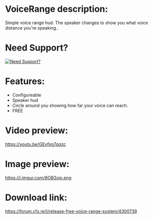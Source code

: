 # VoiceRange description:
Simple voice range hud. The speaker changes to show you what voice distance you're speaking..

# Need Support?

[![Need Support?](https://i.imgur.com/fqKYWeV.png)](https://discord.gg/Z9Mxu72zZ6)

# Features:
* Configureable
* Speaker hud
* Circle around you showing how far your voice can reach.
* FREE

# Video preview:
https://youtu.be/GEvfsg7oqzc

# Image preview:
https://i.imgur.com/8OB3oio.png

# Download link:
https://forum.cfx.re/t/release-free-voice-range-system/4300739
